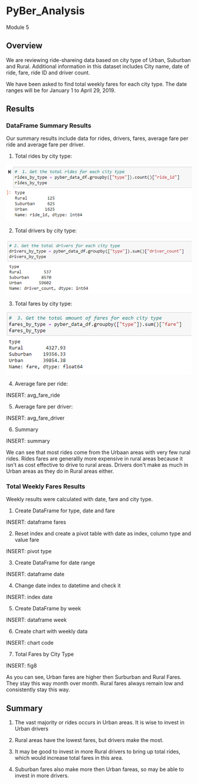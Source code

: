 # PyBer_Analysis
Module 5

## Overview

We are reviewing ride-shareing data based on city type of Urban, Suburban and Rural.  Additional information in this dataset includes City name, date of ride, fare, ride ID and driver count.

We have been asked to find total weekly fares for each city type.  The date ranges will be for January 1 to April 29, 2019.

## Results

 ### DataFrame Summary Results

Our summary results include data for rides, drivers, fares, average fare per ride and average fare per driver.

1. Total rides by city type:

!["rides"](https://github.com/ckbauman/PyBer_Analysis/blob/main/rides.png)

2. Total drivers by city type:

!["drivers"](https://github.com/ckbauman/PyBer_Analysis/blob/main/drivers.png)

3. Total fares by city type:

!["fares"](https://github.com/ckbauman/PyBer_Analysis/blob/main/fares.png)

4. Average fare per ride:

INSERT: avg_fare_ride

5. Average fare per driver:

INSERT: avg_fare_driver

6. Summary

INSERT: summary

We can see that most rides come from the Urbaan areas with very few rural rides.  Rides fares are generallly more expensive in rural areas because it isn't as cost effective to drive to rural areas.  Drivers don't make as much in Urban areas as they do in Rural areas either.

### Total Weekly Fares Results

Weekly results were calculated with date, fare and city type.

1. Create DataFrame for type, date and fare

INSERT: dataframe fares

2. Reset index  and create a pivot table with date as index, column type and value fare

INSERT: pivot type

3. Create DataFrame for date range

INSERT: dataframe date

4. Change date index to datetime and check it

INSERT: index date

5. Create DataFrame by week

INSERT:  dataframe week

6. Create chart with weekly data

INSERT: chart code

7. Total Fares by City Type 

INSERT:  fig8

As you can see, Urban fares are higher then Surburban and Rural Fares.  They stay this way month over month.  Rural fares always remain low and consistently stay this way.


## Summary

1. The vast majority or rides occurs in Urban areas.  It is wise to invest in Urban drivers

2. Rural areas have the lowest fares, but drivers make the most.

3. It may be good to invest in more Rural drivers to bring up total rides, which would increase total fares in this area.

4. Suburban fares also make more then Urban fareas, so may be able to invest in more drivers.
